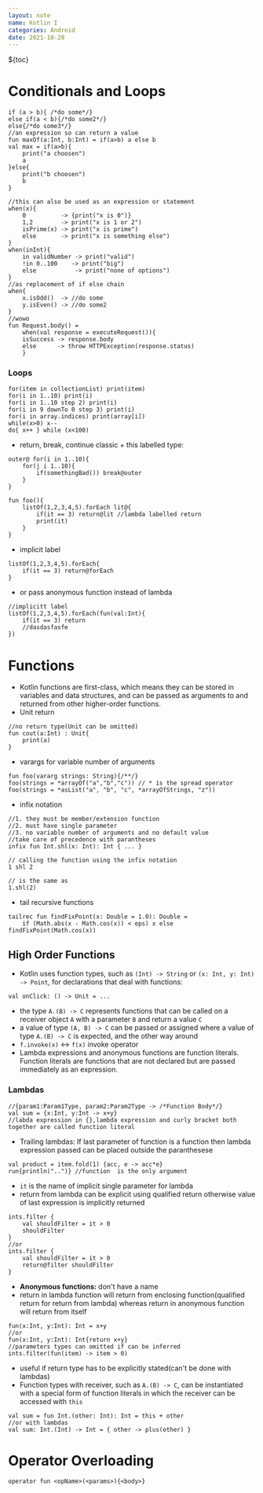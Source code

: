 ```yaml
---
layout: note
name: Kotlin I
categories: Android
date: 2021-10-20
---
```



${toc}
<br>
# Conditionals and Loops

```
if (a > b){ /*do some*/}
else if(a < b){/*do some2*/}
else{/*do some3*/}
//an expression so can return a value
fun maxOf(a:Int, b:Int) = if(a>b) a else b
val max = if(a>b){
    print("a choosen")
    a
}else{
    print("b choosen")
    b
}
```

```
//this can also be used as an expression or statement
when(x){
    0          -> {print("x is 0")}
    1,2        -> print("x is 1 or 2")
    isPrime(x) -> print("x is prime")
    else       -> print("x is something else")
}
when(inInt){
    in validNumber -> print("valid")
    !in 0..100    -> print("big")
    else           -> print("none of options")
}
//as replacement of if else chain
when{
    x.isOdd()  -> //do some
    y.isEven() -> //do some2
}
//wowo
fun Request.body() = 
    when(val response = executeRequest()){
    isSuccess -> response.body
    else      -> throw HTTPException(response.status)
    }
```

### Loops

```
for(item in collectionList) print(item)
for(i in 1..10) print(i)
for(i in 1..10 step 2) print(i)
for(i in 9 downTo 0 step 3) print(i)
for(i in array.indices) print(array[i])
while(x>0) x--
do{ x++ } while (x<100)
```

- return, break, continue classic + this labelled type:

```
outer@ for(i in 1..10){
    for(j i 1..10){
        if(somethingBad()) break@outer
    }
}
```

```
fun foo(){
    listOf(1,2,3,4,5).forEach lit@{ 
        if(it == 3) return@lit //lambda labelled return
        print(it)
    }
}
```

- implicit label

```
listOf(1,2,3,4,5).forEach{
    if(it == 3) return@forEach
}
```

- or pass anonymous function instead of lambda

```
//implicitt label
listOf(1,2,3,4,5).forEach(fun(val:Int){
    if(it == 3) return
    //dasdasfasfe
})
```


# Functions
- Kotlin functions are first-class, which means they can be stored in variables and data structures, and can be passed as arguments to and returned from other higher-order functions.
- Unit return
```
//no return type(Unit can be omitted)
fun cout(a:Int) : Unit{ 
    print(a) 
}
```
- varargs for variable number of arguments
```
fun foo(vararg strings: String){/**/}
foo(strings = *arrayOf("a","b","c")) // * is the spread operator
foo(strings = *asList("a", "b", "c", *arrayOfStrings, "z"))
```
- infix notation
```
//1. they must be member/extension function
//2. must have single parameter
//3. no variable number of arguments and no default value
//take care of precedence with parantheses
infix fun Int.shl(x: Int): Int { ... }

// calling the function using the infix notation
1 shl 2

// is the same as
1.shl(2)
```
- tail recursive functions
```
tailrec fun findFixPoint(x: Double = 1.0): Double =
	if (Math.abs(x - Math.cos(x)) < eps) x else findFixPoint(Math.cos(x))
```
## High Order Functions
- Kotlin uses function types, such as `(Int) -> String` or `(x: Int, y: Int) -> Point`, for declarations that deal with functions: 
```
val onClick: () -> Unit = ...
```
- the type `A.(B) -> C` represents functions that can be called on a receiver object `A`  with a parameter `B` and return a value `C`
-  a value of type `(A, B) -> C` can be passed or assigned where a value of type `A.(B) -> C` is expected, and the other way around
-  `f.invoke(x)` <-> `f(x)`  invoke operator
-  Lambda expressions and anonymous functions are function literals. Function literals are functions that are not declared but are passed immediately as an expression. 
### Lambdas

```
//{param1:Param1Type, param2:Param2Type -> /*Function Body*/}
val sum = {x:Int, y:Int -> x+y}
//labda expression in {},lambda expression and curly bracket both together are called function literal
```

- Trailing lambdas: If last parameter of function is a function then lambda expression passed can be placed outside the paranthesese

```
val product = item.fold(1) {acc, e -> acc*e}
run{println("..")} //function  is the only argument
```

- `it` is the name of implicit single parameter for lambda
- return from lambda can be explicit using qualified return otherwise value of last expression is implicitly returned
```
ints.filter {
    val shouldFilter = it > 0
    shouldFilter
}
//or
ints.filter {
    val shouldFilter = it > 0
    return@filter shouldFilter
}
```
- **Anonymous functions:** don't have a name
- return in lambda function will return from enclosing function(qualified return for return from lambda) whereas return in anonymous function will return from itself

```
fun(x:Int, y:Int): Int = x+y
//or
fun(x:Int, y:Int): Int{return x+y}
//parameters types can omitted if can be inferred
ints.filter(fun(item) -> item > 0)
```
- useful if return type has to be explicitly stated(can't be done with lambdas)
- Function types with receiver, such as `A.(B) -> C`, can be instantiated with a special form of function literals in which the receiver can be accessed with `this`
```
val sum = fun Int.(other: Int): Int = this + other
//or with lambdas
val sum: Int.(Int) -> Int = { other -> plus(other) }
```


# Operator Overloading
```
operator fun <opName>(<params>){<body>}
```
